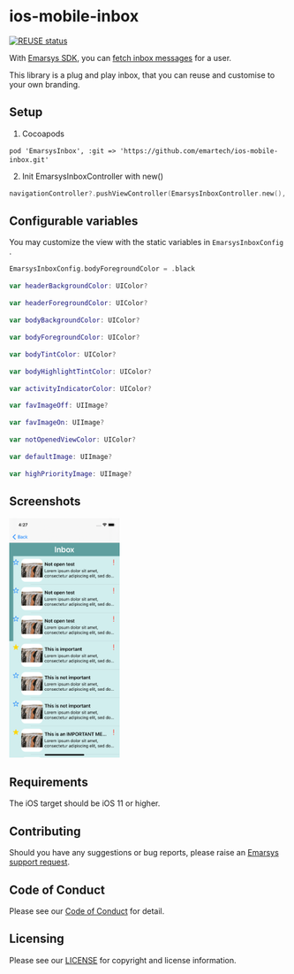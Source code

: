 # ios-mobile-inbox

[![REUSE status](https://api.reuse.software/badge/github.com/emartech/ios-mobile-inbox)](https://api.reuse.software/info/github.com/emartech/ios-mobile-inbox)

With [Emarsys SDK](https://github.com/emartech/ios-emarsys-sdk), you can [fetch inbox messages](https://github.com/emartech/ios-emarsys-sdk/wiki#7-inbox) for a user.

This library is a plug and play inbox, that you can reuse and customise to your own branding.

## Setup
1. Cocoapods
```
pod 'EmarsysInbox', :git => 'https://github.com/emartech/ios-mobile-inbox.git'
```
2. Init EmarsysInboxController with new()
```swift
navigationController?.pushViewController(EmarsysInboxController.new(), animated: true)
```

## Configurable variables
You may customize the view with the static variables in `EmarsysInboxConfig` .
```swift
EmarsysInboxConfig.bodyForegroundColor = .black
```

```swift
var headerBackgroundColor: UIColor?
```

```swift
var headerForegroundColor: UIColor?
```

```swift
var bodyBackgroundColor: UIColor?
```

```swift
var bodyForegroundColor: UIColor?
```

```swift
var bodyTintColor: UIColor?
```

```swift
var bodyHighlightTintColor: UIColor?
```

```swift
var activityIndicatorColor: UIColor?
```

```swift
var favImageOff: UIImage?
```

```swift
var favImageOn: UIImage?
```

```swift
var notOpenedViewColor: UIColor?
```

```swift
var defaultImage: UIImage?
```

```swift
var highPriorityImage: UIImage?
```

## Screenshots
<img src="https://raw.githubusercontent.com/emartech/ios-mobile-inbox/master/sample.png" width="200">

## Requirements

The iOS target should be iOS 11 or higher.

## Contributing

Should you have any suggestions or bug reports, please raise an [Emarsys support request](https://help.emarsys.com/hc/en-us/articles/360012853058-Support-at-Emarsys-Raising-a-support-request).

## Code of Conduct

Please see our [Code of Conduct](https://github.com/emartech/.github/blob/main/CODE_OF_CONDUCT.md) for detail.

## Licensing

Please see our [LICENSE](https://github.com/emartech/ios-mobile-inbox/blob/master/LICENSE) for copyright and license information.

